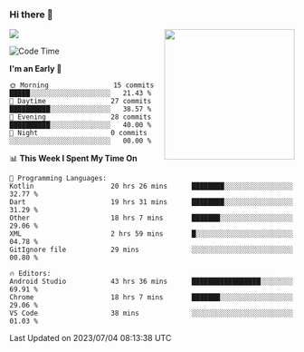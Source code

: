 ### Hi there 👋

![](https://metrics.lecoq.io/itaowu?template=classic&config.timezone=Asia%2FShanghai)
<img align='right' src="https://media.giphy.com/media/M9gbBd9nbDrOTu1Mqx/giphy.gif" width="230">

<!--START_SECTION:waka-->
![Code Time](http://img.shields.io/badge/Code%20Time-193%20hrs%2051%20mins-blue)

**I'm an Early 🐤** 

```text
🌞 Morning                15 commits          █████░░░░░░░░░░░░░░░░░░░░   21.43 % 
🌆 Daytime                27 commits          ██████████░░░░░░░░░░░░░░░   38.57 % 
🌃 Evening                28 commits          ██████████░░░░░░░░░░░░░░░   40.00 % 
🌙 Night                  0 commits           ░░░░░░░░░░░░░░░░░░░░░░░░░   00.00 % 
```


📊 **This Week I Spent My Time On** 

```text
💬 Programming Languages: 
Kotlin                   20 hrs 26 mins      ████████░░░░░░░░░░░░░░░░░   32.77 % 
Dart                     19 hrs 31 mins      ████████░░░░░░░░░░░░░░░░░   31.29 % 
Other                    18 hrs 7 mins       ███████░░░░░░░░░░░░░░░░░░   29.06 % 
XML                      2 hrs 59 mins       █░░░░░░░░░░░░░░░░░░░░░░░░   04.78 % 
GitIgnore file           29 mins             ░░░░░░░░░░░░░░░░░░░░░░░░░   00.80 % 

🔥 Editors: 
Android Studio           43 hrs 36 mins      █████████████████░░░░░░░░   69.91 % 
Chrome                   18 hrs 7 mins       ███████░░░░░░░░░░░░░░░░░░   29.06 % 
VS Code                  38 mins             ░░░░░░░░░░░░░░░░░░░░░░░░░   01.03 % 
```


 Last Updated on 2023/07/04 08:13:38 UTC
<!--END_SECTION:waka-->

<!--
**itaowu/itaowu** is a ✨ _special_ ✨ repository because its `README.md` (this file) appears on your GitHub profile.

Here are some ideas to get you started:

- 🔭 I’m currently working on ...
- 🌱 I’m currently learning ...
- 👯 I’m looking to collaborate on ...
- 🤔 I’m looking for help with ...
- 💬 Ask me about ...
- 📫 How to reach me: ...
- 😄 Pronouns: ...
- ⚡ Fun fact: ...
-->
